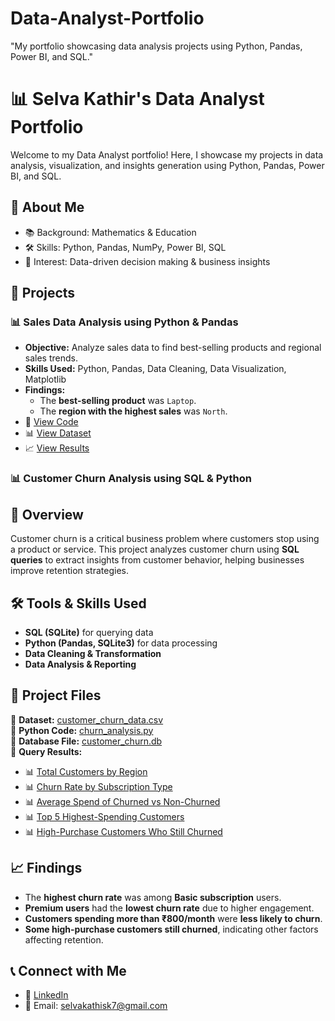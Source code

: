 # Data-Analyst-Portfolio
"My portfolio showcasing data analysis projects using Python, Pandas, Power BI, and SQL."
# 📊 Selva Kathir's Data Analyst Portfolio

Welcome to my Data Analyst portfolio! Here, I showcase my projects in data analysis, visualization, and insights generation using Python, Pandas, Power BI, and SQL.

## 🔹 About Me
- 📚 Background: Mathematics & Education  
- 🛠 Skills: Python, Pandas, NumPy, Power BI, SQL  
- 🎯 Interest: Data-driven decision making & business insights  

## 📂 Projects

### 📊 Sales Data Analysis using Python & Pandas
- **Objective:** Analyze sales data to find best-selling products and regional sales trends.
- **Skills Used:** Python, Pandas, Data Cleaning, Data Visualization, Matplotlib
- **Findings:**
  - The **best-selling product** was `Laptop`.
  - The **region with the highest sales** was `North`.
- 🔗 [View Code](https://raw.githubusercontent.com/SelvaKathir-DataAnalytics/Data-Analyst-Portfolio/refs/heads/main/Sales_analysis.py)  
- 📊 [View Dataset](https://raw.githubusercontent.com/SelvaKathir-DataAnalytics/Data-Analyst-Portfolio/refs/heads/main/sales_data.csv)  
- 📈 [View Results](https://raw.githubusercontent.com/SelvaKathir-DataAnalytics/Data-Analyst-Portfolio/refs/heads/main/sales_per_product.csv)

### 📊 Customer Churn Analysis using SQL & Python

## 📌 Overview
Customer churn is a critical business problem where customers stop using a product or service. This project analyzes customer churn using **SQL queries** to extract insights from customer behavior, helping businesses improve retention strategies.

## 🛠️ Tools & Skills Used
- **SQL (SQLite)** for querying data
- **Python (Pandas, SQLite3)** for data processing
- **Data Cleaning & Transformation**
- **Data Analysis & Reporting**

## 📂 Project Files
🔗 **Dataset:** [customer_churn_data.csv](https://raw.githubusercontent.com/SelvaKathir-DataAnalytics/Data-Analyst-Portfolio/refs/heads/main/customer_churn_data.csv)  
🔗 **Python Code:** [churn_analysis.py](https://raw.githubusercontent.com/SelvaKathir-DataAnalytics/Data-Analyst-Portfolio/refs/heads/main/churn_analysis.py)  
🔗 **Database File:** [customer_churn.db](https://raw.githubusercontent.com/SelvaKathir-DataAnalytics/Data-Analyst-Portfolio/refs/heads/main/customer_churn.db)  
🔗 **Query Results:**  
- 📊 [Total Customers by Region](https://raw.githubusercontent.com/SelvaKathir-DataAnalytics/Data-Analyst-Portfolio/refs/heads/main/total_customers_by_region.csv) 
- 📊 [Churn Rate by Subscription Type](https://raw.githubusercontent.com/SelvaKathir-DataAnalytics/Data-Analyst-Portfolio/refs/heads/main/churn_rate_by_subscription.csv)  
- 📊 [Average Spend of Churned vs Non-Churned](https://raw.githubusercontent.com/SelvaKathir-DataAnalytics/Data-Analyst-Portfolio/refs/heads/main/avg_spend_churn_vs_nonchurn.csv)  
- 📊 [Top 5 Highest-Spending Customers](https://raw.githubusercontent.com/SelvaKathir-DataAnalytics/Data-Analyst-Portfolio/refs/heads/main/churn_rate_by_subscription.csv)  
- 📊 [High-Purchase Customers Who Still Churned](https://raw.githubusercontent.com/SelvaKathir-DataAnalytics/Data-Analyst-Portfolio/refs/heads/main/high_purchases_but_churned.csv)  

## 📈 Findings
- The **highest churn rate** was among **Basic subscription** users.  
- **Premium users** had the **lowest churn rate** due to higher engagement.  
- **Customers spending more than ₹800/month** were **less likely to churn**.  
- **Some high-purchase customers still churned**, indicating other factors affecting retention.  


## 📞 Connect with Me
- 💼 [LinkedIn](https://www.linkedin.com/in/selva-kathir-p-216532213/)  
- 📧 Email: selvakathisk7@gmail.com  
